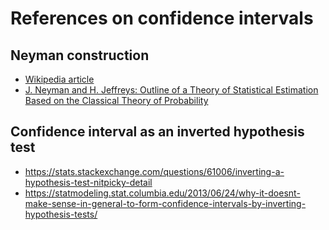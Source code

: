# References on confidence intervals



## Neyman construction

- [Wikipedia article](https://en.wikipedia.org/wiki/Neyman_construction)
- [J. Neyman and H. Jeffreys: Outline of a Theory of Statistical Estimation Based on the Classical Theory of Probability](dx.doi.org/10.1098/rsta.1937.0005)


## Confidence interval as an inverted hypothesis test
- https://stats.stackexchange.com/questions/61006/inverting-a-hypothesis-test-nitpicky-detail
- https://statmodeling.stat.columbia.edu/2013/06/24/why-it-doesnt-make-sense-in-general-to-form-confidence-intervals-by-inverting-hypothesis-tests/
